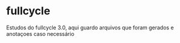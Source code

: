 # fullcycle

Estudos do fullcycle 3.0, aqui guardo arquivos que foram gerados e anotaçoes caso necessário